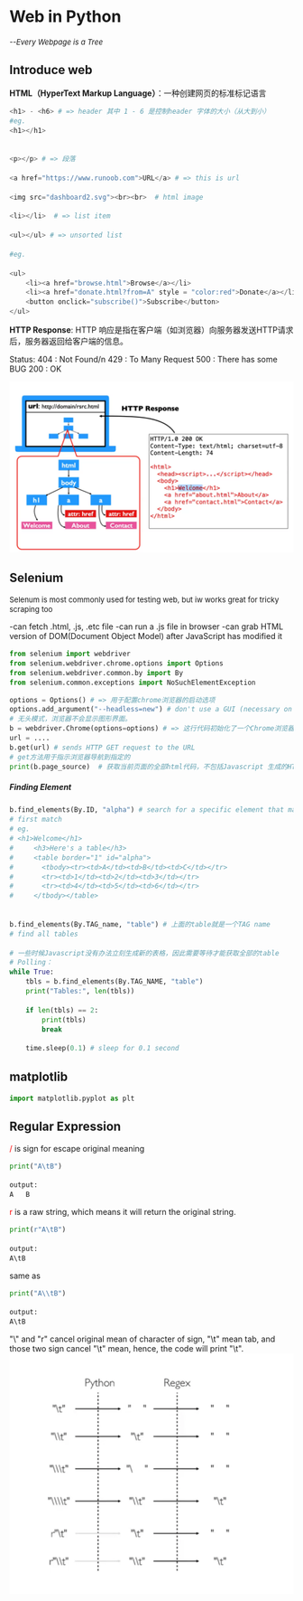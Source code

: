 # Web in Python 
*<font size = 2>--Every Webpage is a Tree</font>*

## Introduce web
**HTML（HyperText Markup Language）**：一种创建网页的标准标记语言
```python
<h1> - <h6> # => header 其中 1 - 6 是控制header 字体的大小（从大到小）
#eg.
<h1></h1>


<p></p> # => 段落

<a href="https://www.runoob.com">URL</a> # => this is url

<img src="dashboard2.svg"><br><br>  # html image

<li></li>  # => list item

<ul></ul> # => unsorted list

#eg.

<ul>
    <li><a href="browse.html">Browse</a></li>
    <li><a href="donate.html?from=A" style = "color:red">Donate</a></li>
    <button onclick="subscribe()">Subscribe</button>
</ul>


```
**HTTP Response**: HTTP 响应是指在客户端（如浏览器）向服务器发送HTTP请求后，服务器返回给客户端的信息。

Status: 
404 : Not Found/n
429 : To Many Request
500 : There has some BUG
200 : OK

![](2024-03-24-13-31-51.png)


## Selenium
<font size = 2>Selenum is most commonly used for testing web, but iw works great for tricky scraping too</font>


-can fetch .html, .js, .etc file
-can run a .js file in browser
-can grab HTML version of DOM(Document Object Model) after JavaScript has modified it

```python
from selenium import webdriver
from selenium.webdriver.chrome.options import Options
from selenium.webdriver.common.by import By
from selenium.common.exceptions import NoSuchElementException
```

```python
options = Options() # => 用于配置chrome浏览器的启动选项
options.add_argument("--headless=new") # don't use a GUI (necessary on a VM)
# 无头模式，浏览器不会显示图形界面。
b = webdriver.Chrome(options=options) # => 这行代码初始化了一个Chrome浏览器的实例
url = ....
b.get(url) # sends HTTP GET request to the URL
# get方法用于指示浏览器导航到指定的
print(b.page_source)  # 获取当前页面的全部html代码，不包括Javascript 生成的HTML
```
<h5>Finding Element</h5>

```python
b.find_elements(By.ID, "alpha") # search for a specific element that matches ID\
# first match
# eg.
# <h1>Welcome</h1>
#     <h3>Here's a table</h3>
#     <table border="1" id="alpha">
#       <tbody><tr><td>A</td><td>B</td><td>C</td></tr>
#       <tr><td>1</td><td>2</td><td>3</td></tr>
#       <tr><td>4</td><td>5</td><td>6</td></tr>
#     </tbody></table>


b.find_elements(By.TAG_name, "table") # 上面的table就是一个TAG name
# find all tables

# 一些时候Javascript没有办法立刻生成新的表格，因此需要等待才能获取全部的table
# Polling：
while True:
    tbls = b.find_elements(By.TAG_NAME, "table")
    print("Tables:", len(tbls))
        
    if len(tbls) == 2:
        print(tbls)
        break
     
    time.sleep(0.1) # sleep for 0.1 second


```


## matplotlib

```python
import matplotlib.pyplot as plt

```

## Regular Expression

<font color="red"> / </font> is sign for escape original meaning  
```python
print("A\tB")

output:
A   B
```

<font color="red"> r </font> is a raw string, which means it will return the original string.  
```python
print(r"A\tB")

output:
A\tB
```
same as  

```python
print("A\\tB")

output:
A\tB
```
"\\" and "r" cancel original mean of character of sign, "\t" mean tab, and those two sign cancel "\t" mean, hence, the code will print "\t".
![](2024-03-22-15-03-25.png)